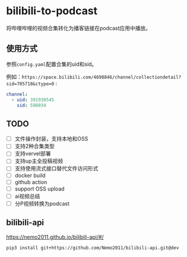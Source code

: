 # bilibili-to-podcast
将哔哩哔哩的视频合集转化为播客链接在podcast应用中播放。

## 使用方式
参照`config.yaml`配置合集的uid和sid。 

例如：`https://space.bilibili.com/4698846/channel/collectiondetail?sid=705718&ctype=0` :
```yaml
channel:
  - uid: 391930545
    sid: 598034
```

## TODO
- [ ] 文件操作封装，支持本地和OSS
- [ ] 支持2种合集类型
- [ ] 支持vervel部署
- [ ] 支持up主全投稿视频
- [ ] 支持使用流式接口替代文件访问形式
- [ ] docker build
- [ ] github action
- [ ] support OSS upload
- [ ] ai视频总结
- [ ] 分P视频转换为podcast

## bilibili-api
https://nemo2011.github.io/bilibili-api/#/

```
pip3 install git+https://github.com/Nemo2011/bilibili-api.git@dev
```